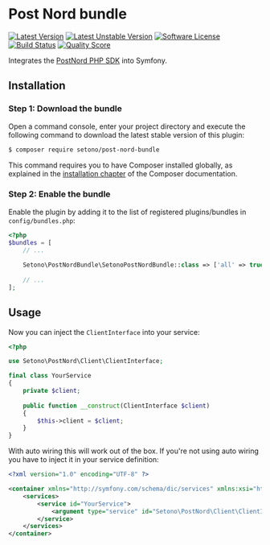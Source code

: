 # Post Nord bundle

[![Latest Version][ico-version]][link-packagist]
[![Latest Unstable Version][ico-unstable-version]][link-packagist]
[![Software License][ico-license]](LICENSE)
[![Build Status][ico-travis]][link-travis]
[![Quality Score][ico-code-quality]][link-code-quality]

Integrates the [PostNord PHP SDK](https://github.com/Setono/post-nord-php-sdk) into Symfony.

## Installation

### Step 1: Download the bundle

Open a command console, enter your project directory and execute the following command to download the latest stable version of this plugin:

```bash
$ composer require setono/post-nord-bundle
```

This command requires you to have Composer installed globally, as explained in the [installation chapter](https://getcomposer.org/doc/00-intro.md) of the Composer documentation.


### Step 2: Enable the bundle

Enable the plugin by adding it to the list of registered plugins/bundles in `config/bundles.php`:

```php
<?php
$bundles = [
    // ...
    
    Setono\PostNordBundle\SetonoPostNordBundle::class => ['all' => true],
    
    // ...
];
```

## Usage
Now you can inject the `ClientInterface` into your service:

```php
<?php

use Setono\PostNord\Client\ClientInterface;

final class YourService
{
    private $client;
    
    public function __construct(ClientInterface $client)
    {
        $this->client = $client;
    }
}
```

With auto wiring this will work out of the box. If you're not using auto wiring you have to inject it in your service definition:

```xml
<?xml version="1.0" encoding="UTF-8" ?>

<container xmlns="http://symfony.com/schema/dic/services" xmlns:xsi="http://www.w3.org/2001/XMLSchema-instance" xsi:schemaLocation="http://symfony.com/schema/dic/services http://symfony.com/schema/dic/services/services-1.0.xsd">
    <services>
        <service id="YourService">
            <argument type="service" id="Setono\PostNord\Client\ClientInterface"/>
        </service>
    </services>
</container>

```

[ico-version]: https://poser.pugx.org/setono/gls-webservice-bundle/v/stable
[ico-unstable-version]: https://poser.pugx.org/setono/gls-webservice-bundle/v/unstable
[ico-license]: https://poser.pugx.org/setono/gls-webservice-bundle/license
[ico-travis]: https://travis-ci.com/Setono/GlsWebserviceBundle.svg?branch=master
[ico-code-quality]: https://img.shields.io/scrutinizer/g/Setono/GlsWebserviceBundle.svg?style=flat-square

[link-packagist]: https://packagist.org/packages/setono/gls-webservice-bundle
[link-travis]: https://travis-ci.com/Setono/GlsWebserviceBundle
[link-code-quality]: https://scrutinizer-ci.com/g/Setono/GlsWebserviceBundle
